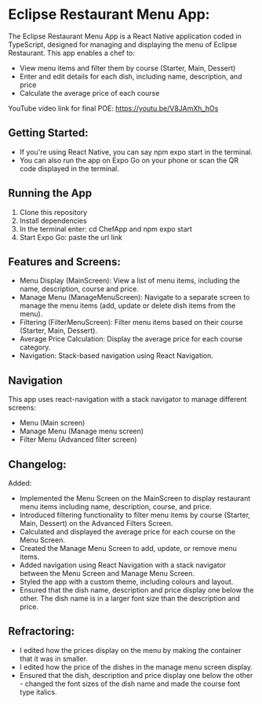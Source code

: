 # Eclipse Restaurant Menu App:
The Eclipse Restaurant Menu App is a React Native application coded in TypeScript, designed for managing and displaying the menu of Eclipse Restaurant. This app enables a chef to:
+ View menu items and filter them by course (Starter, Main, Dessert)
+ Enter and edit details for each dish, including name, description, and price
+ Calculate the average price of each course

YouTube video link for final POE: https://youtu.be/V8JAmXh_hOs

## Getting Started:
+ If you're using React Native, you can say npm expo start in the terminal.
+ You can also run the app on Expo Go on your phone or scan the QR code displayed in the terminal.

## Running the App
1. Clone this repository
2. Install dependencies
3. In the terminal enter: cd ChefApp and npm expo start
4. Start Expo Go: paste the url link

## Features and Screens:
+ Menu Display (MainScreen): View a list of menu items, including the name, description, course and price.
+ Manage Menu (ManageMenuScreen): Navigate to a separate screen to manage the menu items (add, update or delete dish items from the menu).
+ Filtering (FilterMenuScreen): Filter menu items based on their course (Starter, Main, Dessert).
+ Average Price Calculation: Display the average price for each course category.
+ Navigation: Stack-based navigation using React Navigation.
   
## Navigation
This app uses react-navigation with a stack navigator to manage different screens:
+ Menu (Main screen)
+ Manage Menu (Manage menu screen)
+ Filter Menu (Advanced filter screen)

## Changelog: 
Added:
+ Implemented the Menu Screen on the MainScreen to display restaurant menu items including name, description, course, and price.
+ Introduced filtering functionality to filter menu items by course (Starter, Main, Dessert) on the Advanced Filters Screen.
+ Calculated and displayed the average price for each course on the Menu Screen.
+ Created the Manage Menu Screen to add, update, or remove menu items.
+ Added navigation using React Navigation with a stack navigator between the Menu Screen and Manage Menu Screen.
+ Styled the app with a custom theme, including colours and layout.
+ Ensured that the dish name, description and price display one below the other. The dish name is in a larger font size than the description and price.

## Refractoring:
+ I edited how the prices display on the menu by making the container that it was in smaller.
+ I edited how the price of the dishes in the manage menu screen display.
+ Ensured that the dish, description and price display one below the other - changed the font sizes of the dish name and made the course font type italics.







